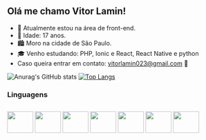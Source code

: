 ## Olá me chamo Vitor Lamin!

- 🧳 Atualmente estou na área de front-end.
- 🎂 Idade: 17 anos.
- 🏙 Moro na cidade de São Paulo.
- 🎓 Venho estudando: PHP, Ionic e React, React Native e python
- Caso queira entrar em contato: vitorlamin023@gmail.com 🤗

<div>
  
  ![Anurag's GitHub stats](https://github-readme-stats.vercel.app/api?username=Vitor-Lamin023&theme=maroongold&show_icons=true)
  [![Top Langs](https://github-readme-stats.vercel.app/api/top-langs/?username=Vitor-lamin023&layout=compact&theme=maroongold&show)](https://github.com/anuraghazra/github-readme-stats)

</div>

  ### Linguagens
   ##   
   
<div style="display inline-block;">
   
<img align="Center" height=50 width=60 src="https://cdn.jsdelivr.net/gh/devicons/devicon@latest/icons/figma/figma-original.svg" />
<img align="Center" height=50 width=60 src="https://cdn.jsdelivr.net/gh/devicons/devicon@latest/icons/javascript/javascript-original.svg" />
<img align="Center" height=50 width=60 src="https://cdn.jsdelivr.net/gh/devicons/devicon@latest/icons/html5/html5-original.svg" />
<img align="Center" height=50 width=60 src="https://cdn.jsdelivr.net/gh/devicons/devicon@latest/icons/mysql/mysql-original.svg" />
<img align="Center" height=50 width=60 src="https://cdn.jsdelivr.net/gh/devicons/devicon@latest/icons/css3/css3-original.svg" />
<img align="Center" height=50 width=60 src="https://cdn.jsdelivr.net/gh/devicons/devicon@latest/icons/illustrator/illustrator-line.svg" />
<img align="Center" height=50 width=60 src="https://cdn.jsdelivr.net/gh/devicons/devicon@latest/icons/php/php-original.svg" />
         
</div>

